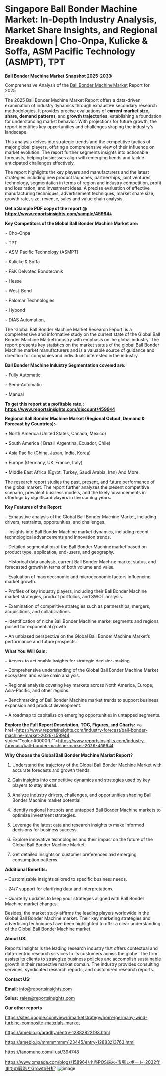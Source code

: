 # Singapore Ball Bonder Machine Market: In-Depth Industry Analysis, Market Share Insights, and Regional Breakdown | Cho-Onpa, Kulicke & Soffa, ASM Pacific Technology (ASMPT), TPT

<strong>Ball Bonder Machine Market Snapshot 2025-2033:</strong>

Comprehensive Analysis of the <a href=https://www.reportsinsights.com/sample/459944>Ball Bonder Machine Market</a> Report for 2025

The 2025 Ball Bonder Machine Market Report offers a data-driven examination of industry dynamics through exhaustive secondary research methodologies. It provides precise evaluations of <strong>current market size, share, demand patterns</strong>, and <strong>growth trajectories</strong>, establishing a foundation for understanding market behavior. With projections for future growth, the report identifies key opportunities and challenges shaping the industry's landscape.

This analysis delves into strategic trends and the competitive tactics of major global players, offering a comprehensive view of their influence on market evolution. The report further segments insights into actionable forecasts, helping businesses align with emerging trends and tackle anticipated challenges effectively.

The report highlights the key players and manufacturers and the latest strategies including new product launches, partnerships, joint ventures, technology, segmentation in terms of region and industry competition, profit and loss ration, and investment ideas. A precise evaluation of effective manufacturing techniques, advertisement techniques, market share size, growth rate, size, revenue, sales and value chain analysis.

<strong>Get a Sample PDF copy of the report @ <a href=https://www.reportsinsights.com/sample/459944 style=color:#0000ff;>https://www.reportsinsights.com/sample/459944</a></strong>

<strong>Key Competitors of the Global Ball Bonder Machine Market are:</strong>

‣ Cho-Onpa

‣ TPT

‣ ASM Pacific Technology (ASMPT)

‣ Kulicke & Soffa

‣ F&K Delvotec Bondtechnik

‣ Hesse

‣ West-Bond

‣ Palomar Technologies

‣ Hybond

‣ DIAS Automation,

The ‘Global Ball Bonder Machine Market Research Report’ is a comprehensive and informative study on the current state of the Global Ball Bonder Machine Market industry with emphasis on the global industry. The report presents key statistics on the market status of the global Ball Bonder Machine market manufacturers and is a valuable source of guidance and direction for companies and individuals interested in the industry.

<strong>Ball Bonder Machine Industry Segmentation covered are:</strong>

‣ Fully Automatic

‣ Semi-Automatic

‣ Manual

<strong>To get this report at a profitable rate.: <a href=https://www.reportsinsights.com/discount/459944 style=color:#0000ff;>https://www.reportsinsights.com/discount/459944</a></strong>

<strong>Regional Ball Bonder Machine Market (Regional Output, Demand &amp; Forecast by Countries):-</strong>

• North America (United States, Canada, Mexico)

• South America ( Brazil, Argentina, Ecuador, Chile)

• Asia Pacific (China, Japan, India, Korea)

• Europe (Germany, UK, France, Italy)

• Middle East Africa (Egypt, Turkey, Saudi Arabia, Iran) And More.

The research report studies the past, present, and future performance of the global market. The report further analyzes the present competitive scenario, prevalent business models, and the likely advancements in offerings by significant players in the coming years.

<strong>Key Features of the Report:</strong>

– Exhaustive analysis of the Global Ball Bonder Machine Market, including drivers, restraints, opportunities, and challenges.

– Insights into Ball Bonder Machine market dynamics, including recent technological advancements and innovation trends.

– Detailed segmentation of the Ball Bonder Machine market based on product type, application, end-users, and geography.

– Historical data analysis, current Ball Bonder Machine market status, and forecasted growth in terms of both volume and value.

– Evaluation of macroeconomic and microeconomic factors influencing market growth.

– Profiles of key industry players, including their Ball Bonder Machine market strategies, product portfolios, and SWOT analysis.

– Examination of competitive strategies such as partnerships, mergers, acquisitions, and collaborations.

– Identification of niche Ball Bonder Machine market segments and regions poised for exponential growth.

– An unbiased perspective on the Global Ball Bonder Machine Market’s performance and future prospects.

<strong>What You Will Gain:</strong>

– Access to actionable insights for strategic decision-making.

– Comprehensive understanding of the Global Ball Bonder Machine Market ecosystem and value chain analysis.

– Regional analysis covering key markets across North America, Europe, Asia-Pacific, and other regions.

– Benchmarking of Ball Bonder Machine market trends to support business expansion and product development.

– A roadmap to capitalize on emerging opportunities in untapped segments.

<strong>Explore the Full Report Description, TOC, Figures, and Charts:</strong>
<a href=https://www.reportsinsights.com/industry-forecast/ball-bonder-machine-market-2026-459944 style=""color:#0000ff;"">https://www.reportsinsights.com/industry-forecast/ball-bonder-machine-market-2026-459944</a>

<strong>Why Choose the Global Ball Bonder Machine Market Report?</strong>

1. Understand the trajectory of the Global Ball Bonder Machine Market with accurate forecasts and growth trends.

2. Gain insights into competitive dynamics and strategies used by key players to stay ahead.

3. Analyze industry drivers, challenges, and opportunities shaping Ball Bonder Machine market potential.

4. Identify regional hotspots and untapped Ball Bonder Machine markets to optimize investment strategies.

5. Leverage the latest data and research insights to make informed decisions for business success.

6. Explore innovative technologies and their impact on the future of the Global Ball Bonder Machine Market.

7. Get detailed insights on customer preferences and emerging consumption patterns.

<strong>Additional Benefits:</strong>

– Customizable insights tailored to specific business needs.

– 24/7 support for clarifying data and interpretations.

– Quarterly updates to keep your strategies aligned with Ball Bonder Machine market changes.

Besides, the market study affirms the leading players worldwide in the Global Ball Bonder Machine market. Their key marketing strategies and advertising techniques have been highlighted to offer a clear understanding of the Global Ball Bonder Machine market.

<strong><strong>About US</strong>:</strong>

Reports Insights is the leading research industry that offers contextual and data-centric research services to its customers across the globe. The firm assists its clients to strategize business policies and accomplish sustainable growth in their respective market domain. The industry provides consulting services, syndicated research reports, and customized research reports.

<strong>Contact US:</strong>

<p class=><b>Email:</b> <a href=mailto:info@reportsinsights.com>info@reportsinsights.com</a></p>
<p class=><b>Sales:</b> <a href=mailto:sales@reportsinsights.com>sales@reportsinsights.com</a></p>

<strong>Our other reports</strong>

<a href=https://sites.google.com/view/rimarketstrategy/home/germany-wind-turbine-composite-materials-market>https://sites.google.com/view/rimarketstrategy/home/germany-wind-turbine-composite-materials-market</a>

<a href=https://ameblo.jp/aradhya/entry-12882822193.html>https://ameblo.jp/aradhya/entry-12882822193.html</a>

<a href=https://ameblo.jp/mmmmmmm123445/entry-12883213763.html>https://ameblo.jp/mmmmmmm123445/entry-12883213763.html</a>

<a href=https://tanomuno.com/illust/394748>https://tanomuno.com/illust/394748</a>

<a href=https://www.omaada.com/blogs/158964/小売POS端末-市場レポート-2032年までの戦略とGrowth分析>https://www.omaada.com/blogs/158964/小売POS端末-市場レポート-2032年までの戦略とGrowth分析</a>"
![image](https://github.com/user-attachments/assets/32075555-2462-4bf5-9601-418c1ec96aac)

